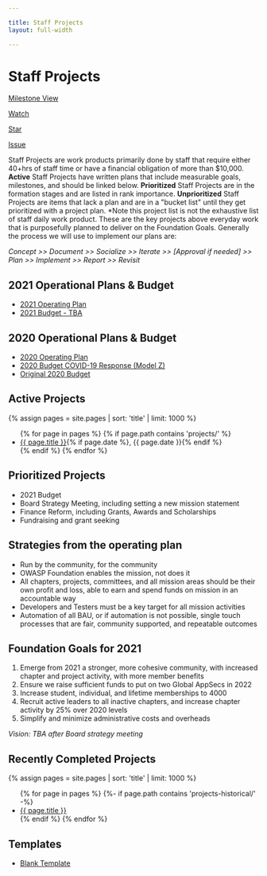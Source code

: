 ```yaml
---

title: Staff Projects
layout: full-width

---
```


<!-- rebuild 3 -->

# Staff Projects

[Milestone View](/www-staff/milestones)


<!-- Place this tag in your head or just before your close body tag. -->
<script async defer src="https://buttons.github.io/buttons.js"></script>
<!-- Place this tag where you want the button to render. --><a class="github-button" href="https://github.com/owasp/www-staff"  data-icon="octicon-eye" data-size="large" data-show-count="true" aria-label="Watch ntkme/github-buttons on GitHub">Watch</a>
<!-- Place this tag where you want the button to render. -->
<a class="github-button" href="https://github.com/owasp/www-staff" data-icon="octicon-star" data-size="large" data-show-count="true" aria-label="Star ntkme/github-buttons on GitHub">Star</a>
<!-- Place this tag where you want the button to render. -->
<a class="github-button" href="https://github.com/owasp/www-staff/issues" data-icon="octicon-issue-opened" data-size="large" data-show-count="true" aria-label="Issue owasp/www-staff on GitHub">Issue</a>

Staff Projects are work products primarily done by staff that require either 40+hrs of staff time or have a financial obligation of more than $10,000. **Active** Staff Projects have written plans that include measurable goals, milestones, and should be linked below.  **Prioritized** Staff Projects are in the formation stages and are listed in rank importance. **Unprioritized** Staff Projects are items that lack a plan and are in a "bucket list" until they get prioritized with a project plan. *Note this project list is not the exhaustive list of staff daily work product. These are the key projects above everyday work that is purposefully planned to deliver on the Foundation Goals. Generally the process we will use to implement our plans are: 

*Concept >> Document >> Socialize >> Iterate >> [Approval if needed] >> Plan >> Implement >> Report >> Revisit*


## 2021 Operational Plans & Budget

- [2021 Operating Plan](/www-staff/operating-plan/info)
- [2021 Budget - TBA]()

## 2020 Operational Plans & Budget

- [2020 Operating Plan](/www-staff/operating-plan/2020)
- [2020 Budget COVID-19 Response (Model Z)](/www-staff/budget/2020-modelz)
- [Original 2020 Budget](/www-staff/budget/2020)

## Active Projects

{% assign pages = site.pages | sort: 'title' | limit: 1000 %}
<ul>
{% for page in pages %}
 {% if page.path contains 'projects/' %}
 <li><a href='/www-staff{{ page.url }}'>{{ page.title }}</a>{% if page.date %}, {{ page.date }}{% endif %}</li>
 {% endif %}
{% endfor %}
</ul>

## Prioritized Projects

* 2021 Budget
* Board Strategy Meeting, including setting a new mission statement
* Finance Reform, including Grants, Awards and Scholarships
* Fundraising and grant seeking 

## Strategies from the operating plan

* Run by the community, for the community
* OWASP Foundation enables the mission, not does it
* All chapters, projects, committees, and all mission areas should be their own profit and loss, able to earn and spend funds on mission in an accountable way
* Developers and Testers must be a key target for all mission activities 
* Automation of all BAU, or if automation is not possible, single touch processes that are fair, community supported, and repeatable outcomes

## Foundation Goals for 2021

1. Emerge from 2021 a stronger, more cohesive community, with increased chapter and project activity, with more member benefits
2. Ensure we raise sufficient funds to put on two Global AppSecs in 2022
3. Increase student, individual, and lifetime memberships to 4000
4. Recruit active leaders to all inactive chapters, and increase chapter activity by 25% over 2020 levels
5. Simplify and minimize administrative costs and overheads

*Vision: TBA after Board strategy meeting*

## Recently Completed Projects

{% assign pages = site.pages | sort: 'title' | limit: 1000 %}
<ul>
{% for page in pages %}
 {%- if page.path contains 'projects-historical/' -%}
 <li><a href='/www-staff{{ page.url }}'>{{ page.title }}</a></li>
 {% endif %}
{% endfor %}
</ul>

## Templates 
* [Blank Template](/www-staff/projects/202001-template)
